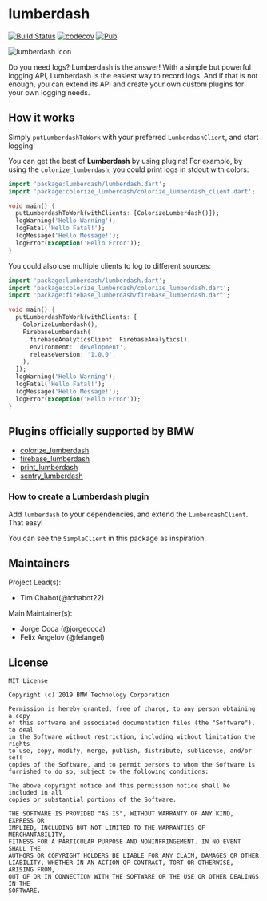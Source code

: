 # lumberdash

[![Build Status](https://github.com/bmw-tech/lumberdash/actions/workflows/main.yml/badge.svg)](https://github.com/bmw-tech/lumberdash/actions)
[![codecov](https://codecov.io/gh/bmw-tech/lumberdash/branch/master/graph/badge.svg)](https://codecov.io/gh/bmw-tech/lumberdash)
[![Pub](https://img.shields.io/pub/v/lumberdash.svg)](https://pub.dartlang.org/packages/lumberdash)

![lumberdash icon](./art/lumberdash.png)

Do you need logs? Lumberdash is the answer! With a simple but powerful logging API, Lumberdash is the easiest way to record logs.
And if that is not enough, you can extend its API and create your own custom plugins for your own logging needs.

## How it works

Simply `putLumberdashToWork` with your preferred `LumberdashClient`, and start logging!

You can get the best of **Lumberdash** by using plugins! For example, by using the `colorize_lumberdash`, you could print logs in stdout with colors:

```dart
import 'package:lumberdash/lumberdash.dart';
import 'package:colorize_lumberdash/colorize_lumberdash_client.dart';

void main() {
  putLumberdashToWork(withClients: [ColorizeLumberdash()]);
  logWarning('Hello Warning');
  logFatal('Hello Fatal!');
  logMessage('Hello Message!');
  logError(Exception('Hello Error'));
}
```

You could also use multiple clients to log to different sources:

```dart
import 'package:lumberdash/lumberdash.dart';
import 'package:colorize_lumberdash/colorize_lumberdash.dart';
import 'package:firebase_lumberdash/firebase_lumberdash.dart';

void main() {
  putLumberdashToWork(withClients: [
    ColorizeLumberdash(),
    FirebaseLumberdash(
      firebaseAnalyticsClient: FirebaseAnalytics(),
      environment: 'development',
      releaseVersion: '1.0.0',
    ),
  ]);
  logWarning('Hello Warning');
  logFatal('Hello Fatal!');
  logMessage('Hello Message!');
  logError(Exception('Hello Error'));
}
```

## Plugins officially supported by BMW

- [colorize_lumberdash](https://pub.dartlang.org/packages/colorize_lumberdash)
- [firebase_lumberdash](https://pub.dartlang.org/packages/firebase_lumberdash)
- [print_lumberdash](https://pub.dartlang.org/packages/print_lumberdash)
- [sentry_lumberdash](https://pub.dartlang.org/packages/sentry_lumberdash)

### How to create a Lumberdash plugin

Add `lumberdash` to your dependencies, and extend the `LumberdashClient`. That easy!

You can see the `SimpleClient` in this package as inspiration.

## Maintainers

Project Lead(s):

- Tim Chabot(@tchabot22)

Main Maintainer(s):

- Jorge Coca (@jorgecoca)
- Felix Angelov (@felangel)

## License

```
MIT License

Copyright (c) 2019 BMW Technology Corporation

Permission is hereby granted, free of charge, to any person obtaining a copy
of this software and associated documentation files (the "Software"), to deal
in the Software without restriction, including without limitation the rights
to use, copy, modify, merge, publish, distribute, sublicense, and/or sell
copies of the Software, and to permit persons to whom the Software is
furnished to do so, subject to the following conditions:

The above copyright notice and this permission notice shall be included in all
copies or substantial portions of the Software.

THE SOFTWARE IS PROVIDED "AS IS", WITHOUT WARRANTY OF ANY KIND, EXPRESS OR
IMPLIED, INCLUDING BUT NOT LIMITED TO THE WARRANTIES OF MERCHANTABILITY,
FITNESS FOR A PARTICULAR PURPOSE AND NONINFRINGEMENT. IN NO EVENT SHALL THE
AUTHORS OR COPYRIGHT HOLDERS BE LIABLE FOR ANY CLAIM, DAMAGES OR OTHER
LIABILITY, WHETHER IN AN ACTION OF CONTRACT, TORT OR OTHERWISE, ARISING FROM,
OUT OF OR IN CONNECTION WITH THE SOFTWARE OR THE USE OR OTHER DEALINGS IN THE
SOFTWARE.
```
